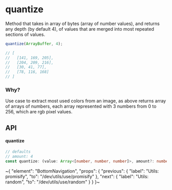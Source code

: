 
# quantize

Method that takes in array of bytes (array of number values), and returns any depth (by default 4), of values that are merged into most repeated sections of values.

```ts
quantize(ArrayBuffer, 4);

// [
//   [141, 169, 205],
//   [204, 209, 216],
//   [30, 41, 77],
//   [78, 116, 168]
// ]
```

### Why?

Use case to extract most used colors from an image, as above returns array of arrays of numbers, each array represented with 3 numbers from 0 to 256, which are rgb pixel values.

## API

#### quantize

```ts
// defaults
// amount: 4
const quantize: (value: Array<[number, number, number]>, amount?: number) => Array<[number, number, number]>;
```


~{
  "element": "BottomNavigation",
  "props": {
    "previous": {
      "label": "Utils: promisify",
      "to": "/dev/utils/use/promisify"
    },
    "next": {
      "label": "Utils: random",
      "to": "/dev/utils/use/random"
    }
  }
}~
